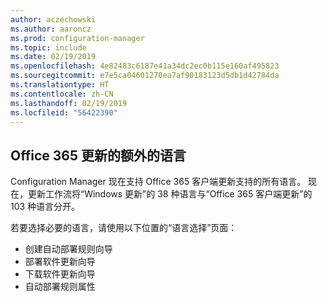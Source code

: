```yaml
---
author: aczechowski
ms.author: aaroncz
ms.prod: configuration-manager
ms.topic: include
ms.date: 02/19/2019
ms.openlocfilehash: 4e82483c6187e41a34dc2ec0b115e160af495823
ms.sourcegitcommit: e7e5ca04601270ea7af90183123d5db1d42784da
ms.translationtype: HT
ms.contentlocale: zh-CN
ms.lasthandoff: 02/19/2019
ms.locfileid: "56422390"
---
```

## <a name="bkmk_o365lang"></a> Office 365 更新的额外的语言
<!--3555955-->

Configuration Manager 现在支持 Office 365 客户端更新支持的所有语言。 现在，更新工作流将“Windows 更新”的 38 种语言与“Office 365 客户端更新”的 103 种语言分开。 

若要选择必要的语言，请使用以下位置的“语言选择”页面：
- 创建自动部署规则向导
- 部署软件更新向导
- 下载软件更新向导
- 自动部署规则属性

